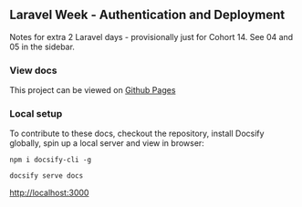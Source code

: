 ## Laravel Week - Authentication and Deployment
Notes for extra 2 Laravel days - provisionally just for Cohort 14.
See 04 and 05 in the sidebar.

### View docs

This project can be viewed on <a href="https://develop-me.github.io/laravel-authentication-and-deployment/docs/#/">Github Pages</a>

### Local setup

To contribute to these docs, checkout the repository, install Docsify globally, spin up a local server and view in browser:

````npm i docsify-cli -g````

````docsify serve docs````

<a href="http://localhost:3000">http://localhost:3000</a>


